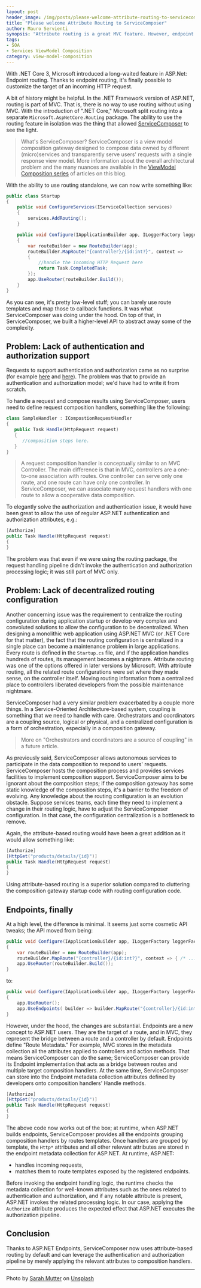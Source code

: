 ```yaml
---
layout: post
header_image: /img/posts/please-welcome-attribute-routing-to-servicecomposer/header.jpg
title: "Please welcome Attribute Routing to ServiceComposer"
author: Mauro Servienti
synopsis: "Attribute routing is a great MVC feature. However, endpoint routing is the game-changer. Library authors can plug in custom route handling and benefit from all the attribute routing goodies. It's easier than ever."
tags:
- SOA
- Services ViewModel Composition
category: view-model-composition
---
```


With .NET Core 3, Microsoft introduced a long-waited feature in ASP.Net: Endpoint routing. Thanks to endpoint routing, it's finally possible to customize the target of an incoming HTTP request.

A bit of history might be helpful. In the .NET Framework version of ASP.NET, routing is part of MVC. That is, there is no way to use routing without using MVC. With the introduction of ".NET Core," Microsoft split routing into a separate `Microsoft.AspNetCore.Routing` package. The ability to use the routing feature in isolation was the thing that allowed [ServiceComposer](https://github.com/ServiceComposer) to see the light.

> What's ServiceComposer? ServiceComposer is a view model composition gateway designed to compose data owned by different (micro)services and transparently serve users' requests with a single response view model. More information about the overall architectural problem and the many nuances are available in the [ViewModel Composition series](https://milestone.topics.it/categories/view-model-composition) of articles on this blog.

With the ability to use routing standalone, we can now write something like:

```csharp
public class Startup
{
    public void ConfigureServices(IServiceCollection services)
    {
        services.AddRouting();
    }

    public void Configure(IApplicationBuilder app, ILoggerFactory loggerFactory)
    {
        var routeBuilder = new RouteBuilder(app);
        routeBuilder.MapRoute("{controller}/{id:int?}", context =>
        {
            //handle the incoming HTTP Request here
            return Task.CompletedTask;
        });
        app.UseRouter(routeBuilder.Build());
    }
}
```

As you can see, it's pretty low-level stuff; you can barely use route templates and map those to callback functions. It was what ServiceComposer was doing under the hood. On top of that, in ServiceComposer, we built a higher-level API to abstract away some of the complexity.

## Problem: Lack of authentication and authorization support

Requests to support authentication and authorization came as no surprise (for example [here](https://github.com/ServiceComposer/ServiceComposer.AspNetCore.Mvc/issues/53) and [here](https://github.com/mauroservienti/designing-a-ui-for-microservices-demos/issues/2)). The problem was that to provide an authentication and authorization model; we'd have had to write it from scratch.

To handle a request and compose results using ServiceComposer, users need to define request composition handlers, something like the following:

```csharp
class SampleHandler : ICompostionRequestHandler
{
   public Task Handle(HttpRequest request)
   {
      //composition steps here.
   }
}
```

> A request composition handler is conceptually similar to an MVC Controller. The main difference is that in MVC, controllers are a one-to-one association with routes. One controller can serve only one route, and one route can have only one controller. In ServiceComposer, we can associate many request handlers with one route to allow a cooperative data composition.

To elegantly solve the authorization and authentication issue, it would have been great to allow the use of regular ASP.NET authentication and authorization attributes, e.g.:

```csharp
[Authorize]
public Task Handle(HttpRequest request)
{
}
```

The problem was that even if we were using the routing package, the request handling pipeline didn't invoke the authentication and authorization processing logic; it was still part of MVC only.

## Problem: Lack of decentralized routing configuration

Another concerning issue was the requirement to centralize the routing configuration during application startup or develop very complex and convoluted solutions to allow the configuration to be decentralized.
When designing a monolithic web application using ASP.NET MVC (or .NET Core for that matter), the fact that the routing configuration is centralized in a single place can become a maintenance problem in large applications. Every route is defined in the `Startup.cs` file, and if the application handles hundreds of routes, its management becomes a nightmare. Attribute routing was one of the options offered in later versions by Microsoft. With attribute routing, all the related route configurations were set where they made sense, on the controller itself. Moving routing information from a centralized place to controllers liberated developers from the possible maintenance nightmare.

ServiceComposer had a very similar problem exacerbated by a couple more things. In a Service-Oriented Architecture-based system, coupling is something that we need to handle with care. Orchestrators and coordinators are a coupling source, logical or physical, and a centralized configuration is a form of orchestration, especially in a composition gateway.

> More on "Orchestrators and coordinators are a source of coupling" in a future article.

As previously said, ServiceComposer allows autonomous services to participate in the data composition to respond to users' requests. ServiceComposer hosts the composition process and provides services facilities to implement composition support. ServiceComposer aims to be ignorant about the composition steps; if the composition gateway has some static knowledge of the composition steps, it's a barrier to the freedom of evolving. Any knowledge about the routing configuration is an evolution obstacle. Suppose services teams, each time they need to implement a change in their routing logic, have to adjust the ServiceComposer configuration. In that case, the configuration centralization is a bottleneck to remove.

Again, the attribute-based routing would have been a great addition as it would allow something like:

```csharp
[Authorize]
[HttpGet("products/details/{id}")]
public Task Handle(HttpRequest request)
{
}
```

Using attribute-based routing is a superior solution compared to cluttering the composition gateway startup code with routing configuration code.

## Endpoints, finally

At a high level, the difference is minimal. It seems just some cosmetic API tweaks; the API moved from being:

```csharp
public void Configure(IApplicationBuilder app, ILoggerFactory loggerFactory)
{
    var routeBuilder = new RouteBuilder(app);
    routeBuilder.MapRoute("{controller}/{id:int?}", context => { /* ... */ });
    app.UseRouter(routeBuilder.Build());
}
```

to:

```csharp
public void Configure(IApplicationBuilder app, ILoggerFactory loggerFactory)
{
    app.UseRouter();
    app.UseEndpoints( builder => builder.MapRoute("{controller}/{id:int?}", context => { /* ... */ }));
}
```

However, under the hood, the changes are substantial. Endpoints are a new concept to ASP.NET users. They are the target of a route, and in MVC, they represent the bridge between a route and a controller by default. Endpoints define "Route Metadata." For example, MVC stores in the metadata collection all the attributes applied to controllers and action methods. That means ServiceComposer can do the same; ServiceComposer can provide its Endpoint implementation that acts as a bridge between routes and multiple target composition handlers. At the same time, ServiceComposer can store into the Endpoint metadata collection attributes defined by developers onto composition handlers' Handle methods.

```csharp
[Authorize]
[HttpGet("products/details/{id}")]
public Task Handle(HttpRequest request)
{
}
```

The above code now works out of the box; at runtime, when ASP.NET builds endpoints, ServiceComposer provides all the endpoints grouping composition handlers by routes templates. Once handlers are grouped by template, the `Http*` attributes and all other relevant attributes are stored in the endpoint metadata collection for ASP.NET. At runtime, ASP.NET:

- handles incoming requests,
- matches them to route templates exposed by the registered endpoints.

Before invoking the endpoint handling logic, the runtime checks the metadata collection for well-known attributes such as the ones related to authentication and authorization, and if any notable attribute is present, ASP.NET invokes the related processing logic. In our case, applying the `Authorize` attribute produces the expected effect that ASP.NET executes the authorization pipeline.

## Conclusion 

Thanks to ASP.NET Endpoints, ServiceComposer now uses attribute-based routing by default and can leverage the authentication and authorization pipeline by merely applying the relevant attributes to composition handlers.

---

<span>Photo by <a href="https://unsplash.com/@sarahmutter?utm_source=unsplash&amp;utm_medium=referral&amp;utm_content=creditCopyText">Sarah Mutter</a> on <a href="https://unsplash.com/?utm_source=unsplash&amp;utm_medium=referral&amp;utm_content=creditCopyText">Unsplash</a></span>
